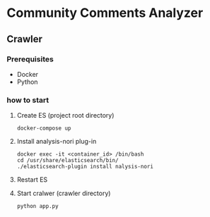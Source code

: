 # Community Comments Analyzer

## Crawler

### Prerequisites

- Docker
- Python

### how to start

1. Create ES (project root directory)
    ```
    docker-compose up
    ```

2. Install analysis-nori plug-in
    ```
    docker exec -it <container_id> /bin/bash
    cd /usr/share/elasticsearch/bin/
    ./elasticsearch-plugin install nalysis-nori
    ```

3. Restart ES

3. Start cralwer (crawler directory)
    ```
    python app.py
    ```